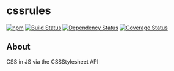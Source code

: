 cssrules
==============

[![npm](https://img.shields.io/npm/v/cssrules.svg?style=flat-square)](https://www.npmjs.com/package/cssrules)
[![Build Status](https://travis-ci.org/goodvidio/cssrules-maker.svg?branch=master)](https://travis-ci.org/goodvidio/cssrules-maker)
[![Dependency Status](https://dependencyci.com/github/goodvidio/cssrules-maker/badge)](https://dependencyci.com/github/goodvidio/cssrules-maker)
[![Coverage Status](https://coveralls.io/repos/github/goodvidio/cssrules-maker/badge.svg?branch=master)](https://coveralls.io/github/goodvidio/cssrules-maker?branch=master)

## About

CSS in JS via the CSSStylesheet API
